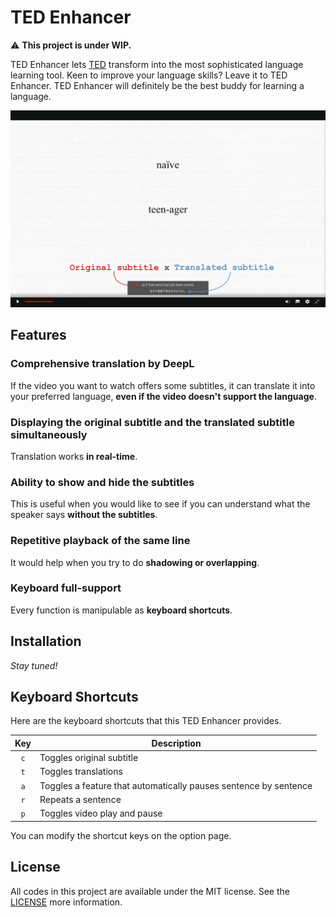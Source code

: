 # TED Enhancer
⚠️ **This project is under WIP.**

TED Enhancer lets [TED](https://www.ted.com) transform into the most sophisticated language learning tool. Keen to improve your language skills? Leave it to TED Enhancer. TED Enhancer will definitely be the best buddy for learning a language.

[![feature](/img/feature.png)](https://www.ted.com/talks/mary_norris_the_nit_picking_glory_of_the_new_yorker_s_comma_queen)

## Features
### Comprehensive translation by DeepL
If the video you want to watch offers some subtitles, it can translate it into your preferred language, **even if the video doesn't support the language**.

### Displaying the original subtitle and the translated subtitle simultaneously
Translation works **in real-time**.

### Ability to show and hide the subtitles
This is useful when you would like to see if you can understand what the speaker says **without the subtitles**.

### Repetitive playback of the same line
It would help when you try to do **shadowing or overlapping**.

### Keyboard full-support
Every function is manipulable as **keyboard shortcuts**.

## Installation
_Stay tuned!_

## Keyboard Shortcuts
Here are the keyboard shortcuts that this TED Enhancer provides.

| Key | Description                                                      |
| :-: | ---------------------------------------------------------------- |
| `c` | Toggles original subtitle                                        |
| `t` | Toggles translations                                             |
| `a` | Toggles a feature that automatically pauses sentence by sentence |
| `r` | Repeats a sentence                                               |
| `p` | Toggles video play and pause                                     |

You can modify the shortcut keys on the option page.

## License
All codes in this project are available under the MIT license. See the [LICENSE](/LICENSE) more information.
